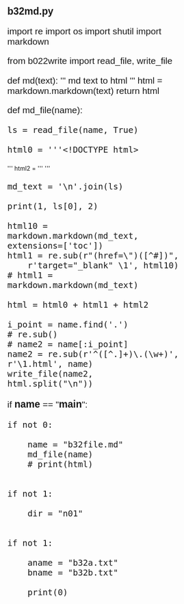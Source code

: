 # b32md.py

import re
import os
import shutil
import markdown


from b022write import read_file, write_file

def md(text):
    '''
    md text to html
    '''
    html = markdown.markdown(text)
    return html

def md_file(name):

    ls = read_file(name, True)

    html0 = '''<!DOCTYPE html>
<html lang="en">
<head>
    <meta charset="UTF-8">
    <meta http-equiv="X-UA-Compatible" content="IE=edge">
    <meta name="viewport" content="width=device-width, initial-scale=1.0">
    <title>Document</title>
    <style>
        *{
            font-family: Arial;
            font-size: 1.2rem;
            margin: 0;
            box-sizing: border-box;
        }
        p {
            font-family: Arial;
            font-size: 1.1rem;
        }
    </style>
</head>
<body>
'''
    html2 = '''</body>
</html>
'''

    md_text = '\n'.join(ls)

    print(1, ls[0], 2)

    html10 = markdown.markdown(md_text, extensions=['toc'])
    html1 = re.sub(r"(href=\")([^#])", 
        r'target="_blank" \1', html10)
    # html1 = markdown.markdown(md_text)

    html = html0 + html1 + html2

    i_point = name.find('.')
    # re.sub()
    # name2 = name[:i_point]
    name2 = re.sub(r'^([^.]+)\.(\w+)', r'\1.html', name)
    write_file(name2, html.split("\n"))


if __name__ == "__main__":

    if not 0:

        name = "b32file.md"
        md_file(name)
        # print(html)


    if not 1:

        dir = "n01"


    if not 1:

        aname = "b32a.txt"
        bname = "b32b.txt"

        print(0)

